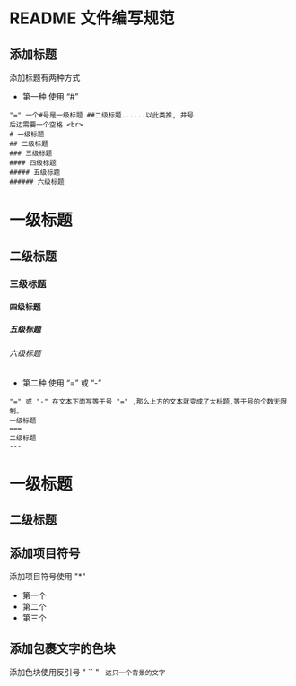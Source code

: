 # README 文件编写规范

## 添加标题
添加标题有两种方式 
* 第一种 使用 “#” <br>

```
"=" 一个#号是一级标题 ##二级标题......以此类推, 井号
后边需要一个空格 <br>
# 一级标题
## 二级标题
### 三级标题
#### 四级标题
##### 五级标题
###### 六级标题
```
# 一级标题
## 二级标题
### 三级标题
#### 四级标题
##### 五级标题
###### 六级标题

* 第二种 使用 “=” 或 “-” <br>

```
"=" 或 "-" 在文本下面写等于号 "=" ,那么上方的文本就变成了大标题,等于号的个数无限制。
一级标题
===
二级标题
---
```
一级标题
===
二级标题
---

## 添加项目符号
添加项目符号使用 "*"
* 第一个
* 第二个
* 第三个

## 添加包裹文字的色块
添加色块使用反引号 " `` "
`
  这只一个背景的文字
`
